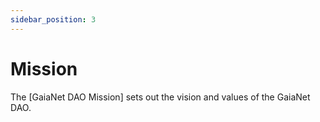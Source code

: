 ```yaml
---
sidebar_position: 3
---
```


# Mission

The [GaiaNet DAO Mission] sets out the vision and values of the GaiaNet DAO.
